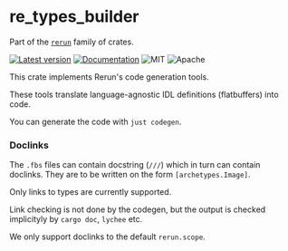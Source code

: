 # re_types_builder

Part of the [`rerun`](https://github.com/rerun-io/rerun) family of crates.

[![Latest version](https://img.shields.io/crates/v/re_types_builder.svg)](https://crates.io/crates/re_types_builder)
[![Documentation](https://docs.rs/re_types_builder/badge.svg)](https://docs.rs/re_types_builder)
![MIT](https://img.shields.io/badge/license-MIT-blue.svg)
![Apache](https://img.shields.io/badge/license-Apache-blue.svg)

This crate implements Rerun's code generation tools.

These tools translate language-agnostic IDL definitions (flatbuffers) into code.

You can generate the code with `just codegen`.

### Doclinks
The `.fbs` files can contain docstring (`///`) which in turn can contain doclinks.
They are to be written on the form `[archetypes.Image]`.

Only links to types are currently supported.

Link checking is not done by the codegen, but the output is checked implicityly by `cargo doc`, `lychee` etc.

We only support doclinks to the default `rerun.scope`.
